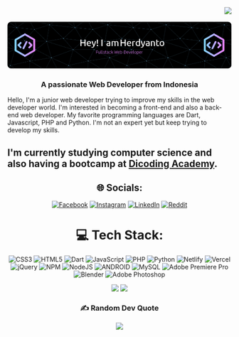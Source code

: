 <div align="right">
  
  [![](https://visitcount.itsvg.in/api?id=menrva-pixel&icon=2&color=6)](https://visitcount.itsvg.in)
  
 </div>
 
![Header](https://github.com/Menrva-pixel/Menrva-pixel/blob/main/header.png)
<h3 align="center">A passionate Web Developer from Indonesia</h3>
<p>Hello, I'm a junior web developer trying to improve my skills in the web developer world. I'm interested in becoming a front-end and also a back-end web developer. My favorite programming languages ​​are Dart, Javascript, PHP and Python. I'm not an expert yet but keep trying to develop my skills.</p>

**<p>I'm currently studying computer science and also having a bootcamp at [Dicoding Academy](https://www.dicoding.com/).</p>**
---


<div align="center">

## 🌐 Socials:
[![Facebook](https://img.shields.io/badge/Facebook-%231877F2.svg?logo=Facebook&logoColor=white)](https://www.facebook.com/Bherdyanto/) [![Instagram](https://img.shields.io/badge/Instagram-%23E4405F.svg?logo=Instagram&logoColor=white)](https://instagram.com/bherdyanto26) [![LinkedIn](https://img.shields.io/badge/LinkedIn-%230077B5.svg?logo=linkedin&logoColor=white)](https://www.linkedin.com/in/barkah-herdyanto-sejati-636840258/) [![Reddit](https://img.shields.io/badge/Reddit-%23FF4500.svg?logo=Reddit&logoColor=white)](https://reddit.com/user/menrva-pixel) 

# 💻 Tech Stack:
![CSS3](https://img.shields.io/badge/css3-%231572B6.svg?style=for-the-badge&logo=css3&logoColor=white) ![HTML5](https://img.shields.io/badge/html5-%23E34F26.svg?style=for-the-badge&logo=html5&logoColor=white) ![Dart](https://img.shields.io/badge/dart-%230175C2.svg?style=for-the-badge&logo=dart&logoColor=white) ![JavaScript](https://img.shields.io/badge/javascript-%23323330.svg?style=for-the-badge&logo=javascript&logoColor=%23F7DF1E) ![PHP](https://img.shields.io/badge/php-%23777BB4.svg?style=for-the-badge&logo=php&logoColor=white) ![Python](https://img.shields.io/badge/python-3670A0?style=for-the-badge&logo=python&logoColor=ffdd54) ![Netlify](https://img.shields.io/badge/netlify-%23000000.svg?style=for-the-badge&logo=netlify&logoColor=#00C7B7) ![Vercel](https://img.shields.io/badge/vercel-%23000000.svg?style=for-the-badge&logo=vercel&logoColor=white) ![jQuery](https://img.shields.io/badge/jquery-%230769AD.svg?style=for-the-badge&logo=jquery&logoColor=white) ![NPM](https://img.shields.io/badge/NPM-%23000000.svg?style=for-the-badge&logo=npm&logoColor=white) ![NodeJS](https://img.shields.io/badge/node.js-6DA55F?style=for-the-badge&logo=node.js&logoColor=white) ![ANDROID](https://img.shields.io/badge/android-%2320232a.svg?style=for-the-badge&logo=android&logoColor=%a4c639) ![MySQL](https://img.shields.io/badge/mysql-%2300f.svg?style=for-the-badge&logo=mysql&logoColor=white) ![Adobe Premiere Pro](https://img.shields.io/badge/Adobe%20Premiere%20Pro-9999FF.svg?style=for-the-badge&logo=Adobe%20Premiere%20Pro&logoColor=white) ![Blender](https://img.shields.io/badge/blender-%23F5792A.svg?style=for-the-badge&logo=blender&logoColor=white) ![Adobe Photoshop](https://img.shields.io/badge/adobephotoshop-%2331A8FF.svg?style=for-the-badge&logo=adobephotoshop&logoColor=white)
  
![](https://github-readme-stats.vercel.app/api/top-langs/?username=menrva-pixel&theme=radical&hide_border=false&include_all_commits=true&count_private=false&layout=compact)
![](https://github-readme-streak-stats.herokuapp.com/?user=menrva-pixel&theme=radical&hide_border=false)<br/>



  
### ✍️ Random Dev Quote
  <a href="">![](https://quotes-github-readme.vercel.app/api?type=horizontal&theme=radical)</a>
  
</div>




